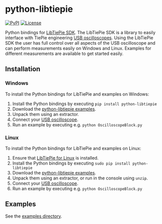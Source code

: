 # python-libtiepie
[![PyPI](https://img.shields.io/pypi/v/python-libtiepie.svg)](https://pypi.org/project/python-libtiepie/)
[![License](https://img.shields.io/github/license/tiepie/python-libtiepie.svg)](LICENSE)

Python bindings for [LibTiePie SDK](https://www.tiepie.com/node/930). The LibTiePie SDK is a library to easily interface with TiePie engineering [USB oscilloscopes](https://www.tiepie.com/node/4). Using the LibTiePie SDK the user has full control over all aspects of the USB oscilloscope and can perform measurements easily on Windows and Linux. Examples for different measurements are available to get started easily.

## Installation

### Windows

To install the Python bindings for LibTiePie and examples on Windows:

1. Install the Python bindings by executing `pip install python-libtiepie`
2. Download the [python-libtiepie examples](https://minhaskamal.github.io/DownGit/#/home?url=https://github.com/TiePie/python-libtiepie/tree/master/examples).
3. Unpack them using an extractor.
4. Connect your [USB oscilloscope](https://www.tiepie.com/node/4).
5. Run an example by executing e.g. `python OscilloscopeBlock.py`

### Linux

To install the Python bindings for LibTiePie and examples on Linux:

1. Ensure that [LibTiePie for Linux](https://www.tiepie.com/node/1016) is installed.
2. Install the Python bindings by executing `sudo pip install python-libtiepie`
3. Download the [python-libtiepie examples](https://minhaskamal.github.io/DownGit/#/home?url=https://github.com/TiePie/python-libtiepie/tree/master/examples).
4. Unpack them using an extractor, or run in the console using `unzip`.
5. Connect your [USB oscilloscope](https://www.tiepie.com/node/4).
6. Run an example by executing e.g. `python OscilloscopeBlock.py`

## Examples

See the [examples directory](examples).
